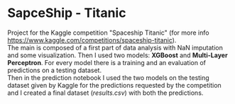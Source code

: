 # SapceShip - Titanic

Project for the Kaggle competition "Spaceship Titanic" (for more info https://www.kaggle.com/competitions/spaceship-titanic).  
The main is composed of a first part of data analysis with NaN imputation and some visualization. Then I used two models: **XGBoost** and **Multi-Layer Perceptron**. For every model there is a training and an evaluation of predictions on a testing dataset.   
Then in the prediction notebook I used the two models on the testing dataset given by Kaggle for the predictions requested by the competition and I created a final dataset (*results.csv*) with both the predictions.